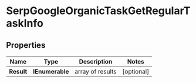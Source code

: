 # SerpGoogleOrganicTaskGetRegularTaskInfo


## Properties

| Name | Type | Description | Notes |
|------------ | ------------- | ------------- | -------------|
**Result** | **IEnumerable<SerpGoogleOrganicTaskGetRegularResultInfo>** | array of results |[optional]|